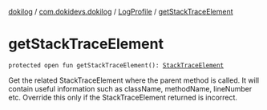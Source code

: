 [dokilog](../../index.md) / [com.dokidevs.dokilog](../index.md) / [LogProfile](index.md) / [getStackTraceElement](./get-stack-trace-element.md)

# getStackTraceElement

`protected open fun getStackTraceElement(): `[`StackTraceElement`](https://developer.android.com/reference/java/lang/StackTraceElement.html)

Get the related StackTraceElement where the parent method is called.
It will contain useful information such as className, methodName, lineNumber etc.
Override this only if the StackTraceElement returned is incorrect.

